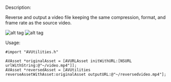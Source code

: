 Description:

Reverse and output a video file keeping the same compression, format, and frame rate as the source video.

![alt tag](http://i.imgur.com/SmdiGL3.gif)
![alt tag](http://i.imgur.com/Xl8pjnl.gif)

Usage:

```
#import "AVUtilities.h"

AVAsset *originalAsset = [AVURLAsset initWithURL:[NSURL urlWithString:@"~/video.mp4"]];
AVAsset *reversedAsset = [AVUtilities reverseAssetWithAsset:originalAsset outputURL:@"~/reversedvideo.mp4"];
```